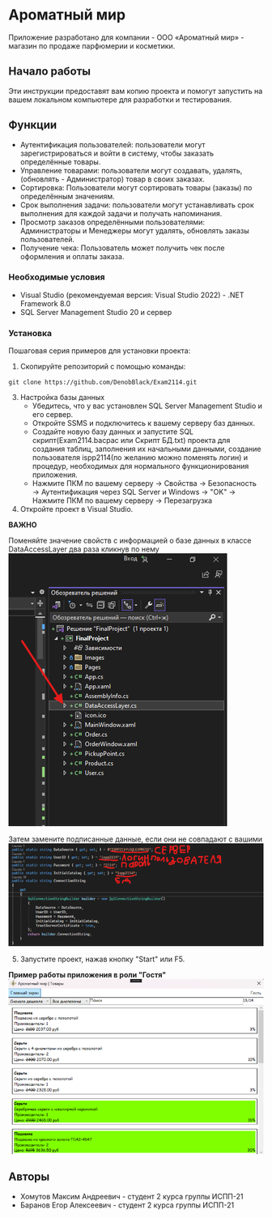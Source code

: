 # Ароматный мир

 Приложение разработано для компании - ООО «Ароматный мир» - магазин по продаже парфюмерии и косметики. 

## Начало работы

Эти инструкции предоставят вам копию проекта и помогут запустить на вашем локальном компьютере для разработки и тестирования.

## Функции 

- Аутентификация пользователей: пользователи могут зарегистрироваться и войти в систему, чтобы заказать определённые товары.
- Управление товарами: пользователи могут создавать, удалять, (обновлять - Администратор) товар в своих заказах.
- Сортировка: Пользователи могут сортировать товары (заказы) по определённым значениям.
- Срок выполнения задачи: пользователи могут устанавливать срок выполнения для каждой задачи и получать напоминания.
- Просмотр заказов определёнными пользователями: Администраторы и Менеджеры могут удалять, обновлять заказы пользователей.
- Получение чека: Пользователь может получить чек после оформления и оплаты заказа.

### Необходимые условия

- Visual Studio (рекомендуемая версия: Visual Studio 2022) - .NET Framework 8.0
- SQL Server Management Studio 20 и сервер

### Установка

Пошаговая серия примеров для установки проекта:
1. Скопируйте репозиторий с помощью команды:
```
git clone https://github.com/DenobBlack/Exam2114.git
```
3. Настройка базы данных
    - Убедитесь, что у вас установлен SQL Server Management Studio и его сервер.
    - Откройте SSMS и подключитесь к вашему серверу баз данных.
    - Создайте новую базу данных и запустите SQL скрипт(Exam2114.bacpac или Скрипт БД.txt) проекта для создания таблиц, заполнения их начальными данными, создание пользователя ispp2114(по желанию можно поменять логин) и процедур, необходимых для нормального функционирования приложения.
    - Нажмите ПКМ по вашему серверу → Свойства → Безопасность → Аутентификация через SQL Server и Windows → "OK" → Нажмите ПКМ по вашему серверу → Перезагрузка
3. Откройте проект в Visual Studio.

__ВАЖНО__

Поменяйте значение свойств с информацией о базе данных в классе DataAccessLayer два раза кликнув по нему
![Picture](https://github.com/DenobBlack/Exam2114/blob/8c2aa6a575302f712ef7bc95f2dde5460f0b76fd/DataAccessLayer.png)

Затем замените подписанные данные, если они не совпадают с вашими
![Picture](https://github.com/DenobBlack/Exam2114/blob/8c2aa6a575302f712ef7bc95f2dde5460f0b76fd/Data.png)
   
5. Запустите проект, нажав кнопку "Start" или F5.

__Пример работы приложения в роли "Гостя"__
![Picture](https://github.com/DenobBlack/Exam2114/blob/635be778bec5b97fbba8c3cc3b880424939c1537/image.png)

## Авторы

* Хомутов Максим Андреевич - студент 2 курса группы ИСПП-21
* Баранов Егор Алексеевич - студент 2 курса группы ИСПП-21


